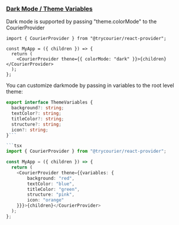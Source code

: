 ### [Dark Mode / Theme Variables](#dark-mode)

Dark mode is supported by passing "theme.colorMode" to the CourierProvider

```tsx
import { CourierProvider } from "@trycourier/react-provider";

const MyApp = ({ children }) => {
  return (
    <CourierProvider thene={{ colorMode: "dark" }}>{children}</CourierProvider>
  );
};
```

You can customize darkmode by passing in variables to the root level theme:

````typescript
export interface ThemeVariables {
  background?: string;
  textColor?: string;
  titleColor?: string;
  structure?: string;
  icon?: string;
}```

```tsx
import { CourierProvider } from "@trycourier/react-provider";

const MyApp = ({ children }) => {
  return (
    <CourierProvider thene={{variables: {
        background: "red",
        textColor: "blue",
        titleColor: "green",
        structure: "pink",
        icon: "orange"
    }}}>{children}</CourierProvider>
  );
};
````
